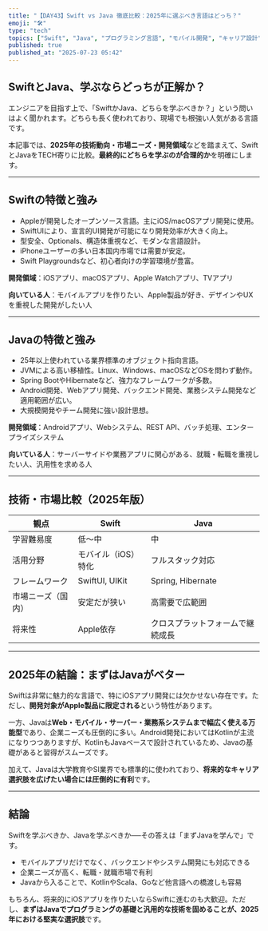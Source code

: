 ```yaml
---
title: "【DAY43】Swift vs Java 徹底比較：2025年に選ぶべき言語はどっち？"
emoji: "🛠"
type: "tech"
topics: ["Swift", "Java", "プログラミング言語", "モバイル開発", "キャリア設計"]
published: true
published_at: "2025-07-23 05:42"
---
```


## SwiftとJava、学ぶならどっちが正解か？

エンジニアを目指す上で、「SwiftかJava、どちらを学ぶべきか？」という問いはよく聞かれます。どちらも長く使われており、現場でも根強い人気がある言語です。

本記事では、**2025年の技術動向・市場ニーズ・開発領域**などを踏まえて、SwiftとJavaをTECH寄りに比較。**最終的にどちらを学ぶのが合理的か**を明確にします。

---

## Swiftの特徴と強み

- Appleが開発したオープンソース言語。主にiOS/macOSアプリ開発に使用。
- SwiftUIにより、宣言的UI開発が可能になり開発効率が大きく向上。
- 型安全、Optionals、構造体重視など、モダンな言語設計。
- iPhoneユーザーの多い日本国内市場では需要が安定。
- Swift Playgroundsなど、初心者向けの学習環境が豊富。

**開発領域**：iOSアプリ、macOSアプリ、Apple Watchアプリ、TVアプリ

**向いている人**：モバイルアプリを作りたい、Apple製品が好き、デザインやUXを重視した開発がしたい人

---

## Javaの特徴と強み

- 25年以上使われている業界標準のオブジェクト指向言語。
- JVMによる高い移植性。Linux、Windows、macOSなどOSを問わず動作。
- Spring BootやHibernateなど、強力なフレームワークが多数。
- Android開発、Webアプリ開発、バックエンド開発、業務システム開発など適用範囲が広い。
- 大規模開発やチーム開発に強い設計思想。

**開発領域**：Androidアプリ、Webシステム、REST API、バッチ処理、エンタープライズシステム

**向いている人**：サーバーサイドや業務アプリに関心がある、就職・転職を重視したい人、汎用性を求める人

---

## 技術・市場比較（2025年版）

| 観点 | Swift | Java |
|------|-------|------|
| 学習難易度 | 低〜中 | 中 |
| 活用分野 | モバイル（iOS）特化 | フルスタック対応 |
| フレームワーク | SwiftUI, UIKit | Spring, Hibernate |
| 市場ニーズ（国内） | 安定だが狭い | 高需要で広範囲 |
| 将来性 | Apple依存 | クロスプラットフォームで継続成長 |

---

## 2025年の結論：まずは**Java**がベター

Swiftは非常に魅力的な言語で、特にiOSアプリ開発には欠かせない存在です。ただし、**開発対象がApple製品に限定される**という特性があります。

一方、Javaは**Web・モバイル・サーバー・業務系システムまで幅広く使える万能型**であり、企業ニーズも圧倒的に多い。Android開発においてはKotlinが主流になりつつありますが、KotlinもJavaベースで設計されているため、Javaの基礎があると習得がスムーズです。

加えて、Javaは大学教育やSI業界でも標準的に使われており、**将来的なキャリア選択肢を広げたい場合には圧倒的に有利**です。

---

## 結論

Swiftを学ぶべきか、Javaを学ぶべきか──その答えは「まずJavaを学んで」です。

- モバイルアプリだけでなく、バックエンドやシステム開発にも対応できる
- 企業ニーズが高く、転職・就職市場で有利
- Javaから入ることで、KotlinやScala、Goなど他言語への橋渡しも容易

もちろん、将来的にiOSアプリを作りたいならSwiftに進むのも大歓迎。ただし、**まずはJavaでプログラミングの基礎と汎用的な技術を固めることが、2025年における堅実な選択肢**です。